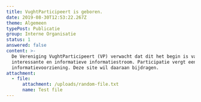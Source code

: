 ```yaml
---
title: VughtParticipeert is geboren.
date: 2019-08-30T12:53:22.267Z
theme: Algemeen
typePost: Publicatie
group: Interne Organisatie
status: 1
answered: false
content: >-
  De Vereniging VughtParticipeert (VP) verwacht dat dit het begin is van een
  interessante en informatieve informatiestroom. Participatie vergt een goede
  informatievoorziening. Deze site wil daaraan bijdragen.
attachment:
  - file:
      attachment: /uploads/random-file.txt
      name: Test file
---
```


